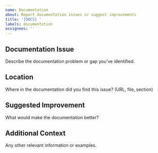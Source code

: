 ```yaml
---
name: Documentation
about: Report documentation issues or suggest improvements
title: '[DOCS] '
labels: documentation
assignees: ''
---
```


## Documentation Issue

Describe the documentation problem or gap you've identified.

## Location

Where in the documentation did you find this issue? (URL, file, section)

## Suggested Improvement

What would make the documentation better?

## Additional Context

Any other relevant information or examples.
